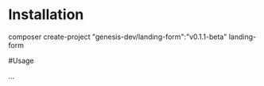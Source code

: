 # Installation

composer create-project "genesis-dev/landing-form":"v0.1.1-beta" landing-form

#Usage

...
